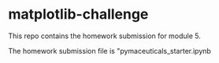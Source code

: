 # matplotlib-challenge
This repo contains the homework submission for module 5. 

The homework submission file is "pymaceuticals_starter.ipynb
